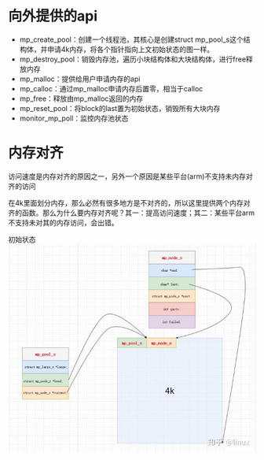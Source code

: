 # 向外提供的api
- mp_create_pool：创建一个线程池，其核心是创建struct mp_pool_s这个结构体，并申请4k内存，将各个指针指向上文初始状态的图一样。
- mp_destroy_pool：销毁内存池，遍历小块结构体和大块结构体，进行free释放内存
- mp_malloc：提供给用户申请内存的api
- mp_calloc：通过mp_malloc申请内存后置零，相当于calloc
- mp_free：释放由mp_malloc返回的内存
- mp_reset_pool：将block的last置为初始状态，销毁所有大块内存
- monitor_mp_poll：监控内存池状态

# 内存对齐
访问速度是内存对齐的原因之一，另外一个原因是某些平台(arm)不支持未内存对齐的访问

在4k里面划分内存，那么必然有很多地方是不对齐的，所以这里提供两个内存对齐的函数。那么为什么要内存对齐呢？其一：提高访问速度；其二：某些平台arm不支持未对其的内存访问，会出错。

初始状态
![Alt text](image.png)
